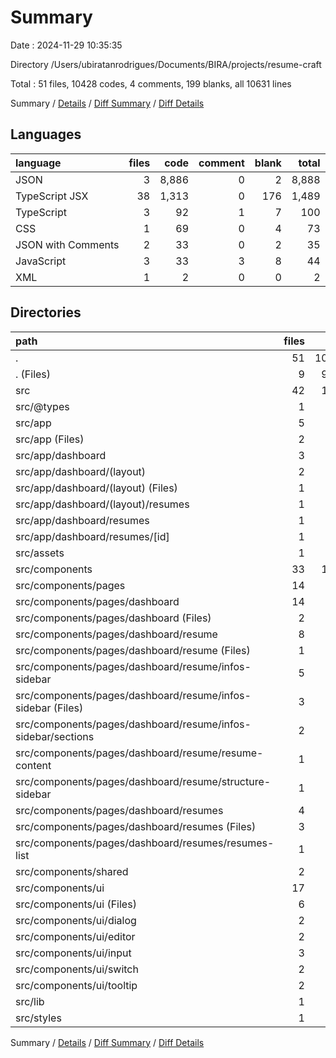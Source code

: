 # Summary

Date : 2024-11-29 10:35:35

Directory /Users/ubiratanrodrigues/Documents/BIRA/projects/resume-craft

Total : 51 files,  10428 codes, 4 comments, 199 blanks, all 10631 lines

Summary / [Details](details.md) / [Diff Summary](diff.md) / [Diff Details](diff-details.md)

## Languages
| language | files | code | comment | blank | total |
| :--- | ---: | ---: | ---: | ---: | ---: |
| JSON | 3 | 8,886 | 0 | 2 | 8,888 |
| TypeScript JSX | 38 | 1,313 | 0 | 176 | 1,489 |
| TypeScript | 3 | 92 | 1 | 7 | 100 |
| CSS | 1 | 69 | 0 | 4 | 73 |
| JSON with Comments | 2 | 33 | 0 | 2 | 35 |
| JavaScript | 3 | 33 | 3 | 8 | 44 |
| XML | 1 | 2 | 0 | 0 | 2 |

## Directories
| path | files | code | comment | blank | total |
| :--- | ---: | ---: | ---: | ---: | ---: |
| . | 51 | 10,428 | 4 | 199 | 10,631 |
| . (Files) | 9 | 9,020 | 3 | 14 | 9,037 |
| src | 42 | 1,408 | 1 | 185 | 1,594 |
| src/@types | 1 | 19 | 1 | 3 | 23 |
| src/app | 5 | 95 | 0 | 15 | 110 |
| src/app (Files) | 2 | 55 | 0 | 6 | 61 |
| src/app/dashboard | 3 | 40 | 0 | 9 | 49 |
| src/app/dashboard/(layout) | 2 | 36 | 0 | 7 | 43 |
| src/app/dashboard/(layout) (Files) | 1 | 27 | 0 | 5 | 32 |
| src/app/dashboard/(layout)/resumes | 1 | 9 | 0 | 2 | 11 |
| src/app/dashboard/resumes | 1 | 4 | 0 | 2 | 6 |
| src/app/dashboard/resumes/[id] | 1 | 4 | 0 | 2 | 6 |
| src/assets | 1 | 2 | 0 | 0 | 2 |
| src/components | 33 | 1,218 | 0 | 161 | 1,379 |
| src/components/pages | 14 | 329 | 0 | 44 | 373 |
| src/components/pages/dashboard | 14 | 329 | 0 | 44 | 373 |
| src/components/pages/dashboard (Files) | 2 | 82 | 0 | 5 | 87 |
| src/components/pages/dashboard/resume | 8 | 148 | 0 | 26 | 174 |
| src/components/pages/dashboard/resume (Files) | 1 | 48 | 0 | 6 | 54 |
| src/components/pages/dashboard/resume/infos-sidebar | 5 | 92 | 0 | 18 | 110 |
| src/components/pages/dashboard/resume/infos-sidebar (Files) | 3 | 45 | 0 | 11 | 56 |
| src/components/pages/dashboard/resume/infos-sidebar/sections | 2 | 47 | 0 | 7 | 54 |
| src/components/pages/dashboard/resume/resume-content | 1 | 5 | 0 | 1 | 6 |
| src/components/pages/dashboard/resume/structure-sidebar | 1 | 3 | 0 | 1 | 4 |
| src/components/pages/dashboard/resumes | 4 | 99 | 0 | 13 | 112 |
| src/components/pages/dashboard/resumes (Files) | 3 | 84 | 0 | 11 | 95 |
| src/components/pages/dashboard/resumes/resumes-list | 1 | 15 | 0 | 2 | 17 |
| src/components/shared | 2 | 45 | 0 | 8 | 53 |
| src/components/ui | 17 | 844 | 0 | 109 | 953 |
| src/components/ui (Files) | 6 | 364 | 0 | 50 | 414 |
| src/components/ui/dialog | 2 | 149 | 0 | 19 | 168 |
| src/components/ui/editor | 2 | 162 | 0 | 11 | 173 |
| src/components/ui/input | 3 | 75 | 0 | 10 | 85 |
| src/components/ui/switch | 2 | 48 | 0 | 8 | 56 |
| src/components/ui/tooltip | 2 | 46 | 0 | 11 | 57 |
| src/lib | 1 | 5 | 0 | 2 | 7 |
| src/styles | 1 | 69 | 0 | 4 | 73 |

Summary / [Details](details.md) / [Diff Summary](diff.md) / [Diff Details](diff-details.md)